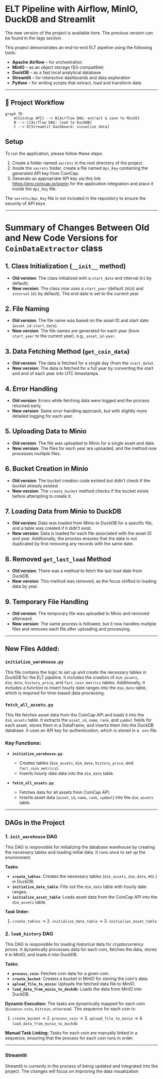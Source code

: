 # ELT Pipeline with Airflow, MinIO, DuckDB and Streamlit
The new version of the project is available here. The previous version can be found in the tags section.

This project demonstrates an end-to-end ELT pipeline using the following tools:

- **Apache Airflow** – for orchestration
- **MinIO** – as an object storage (S3-compatible)
- **DuckDB** – as a fast local analytical database
- **Streamlit** – for interactive dashboards and data exploration
- **Python** – for writing scripts that extract, load and transform data

---

## 🔁 Project Workflow

```mermaid
graph TD
    A[CoinCap API] --> B[Airflow DAG: extract & save to MinIO]
    B --> C[Airflow DAG: load to DuckDB]
    C --> D[Streamlit Dashboard: visualize data]
```

## Setup

To run the application, please follow these steps:

1. Create a folder named `secrets` in the root directory of the project.
2. Inside the `secrets` folder, create a file named `Api_Key` containing the generated API key from CoinCap.
3. Generate an appropriate API key via this link https://pro.coincap.io/signin for the application integration and place it inside the `Api_Key` file.

The `secrets/Api_Key` file is not included in the repository to ensure the security of API keys.

---

# Summary of Changes Between Old and New Code Versions for `CoinDataExtractor` class

## 1. Class Initialization (`__init__` method)
- **Old version**: The class initialized with a `start_date` and interval (`h1` by default).
- **New version**: The class now uses a `start_year` (default `2024`) and `interval` (`d1` by default). The end date is set to the current year.

## 2. File Naming
- **Old version**: The file name was based on the asset ID and start date (`asset_id-start_date`).
- **New version**: The file names are generated for each year (from `start_year` to the current year), e.g., `asset_id-year`.

## 3. Data Fetching Method (`get_coin_data`)
- **Old version**: The data is fetched for a single day (from the `start_date`).
- **New version**: The data is fetched for a full year by converting the start and end of each year into UTC timestamps.

## 4. Error Handling
- **Old version**: Errors while fetching data were logged and the process returned early.
- **New version**: Same error handling approach, but with slightly more detailed logging for each year.

## 5. Uploading Data to Minio
- **Old version**: The file was uploaded to Minio for a single asset and date.
- **New version**: The files for each year are uploaded, and the method now processes multiple files.

## 6. Bucket Creation in Minio
- **Old version**: The bucket creation code existed but didn’t check if the bucket already existed.
- **New version**: The `create_bucket` method checks if the bucket exists before attempting to create it.

## 7. Loading Data from Minio to DuckDB
- **Old version**: Data was loaded from Minio to DuckDB for a specific file, and a table was created if it didn’t exist.
- **New version**: Data is loaded for each file associated with the asset ID and year. Additionally, the process ensures that the data is not duplicated by first removing any records with the same date.

## 8. Removed `get_last_load` Method
- **Old version**: There was a method to fetch the last load date from DuckDB.
- **New version**: This method was removed, as the focus shifted to loading data by year.

## 9. Temporary File Handling
- **Old version**: The temporary file was uploaded to Minio and removed afterward.
- **New version**: The same process is followed, but it now handles multiple files and removes each file after uploading and processing.

---

## New Files Added:

### `initialize_warehouse.py`
This file contains the logic to set up and create the necessary tables in DuckDB for the ELT pipeline. It includes the creation of `dim_assets`, `dim_date`, `history_price`, and `fact_coin_metrics` tables. Additionally, it includes a function to insert hourly date ranges into the `dim_date` table, which is required for time-based data processing.

### `fetch_all_assets.py`
This file fetches asset data from the CoinCap API and loads it into the `dim_assets` table. It extracts the `asset_id`, `name`, `rank`, and `symbol` fields for each asset, stores them in a DataFrame, and inserts them into the DuckDB database. It uses an API key for authentication, which is stored in a `.env` file.

### Key Functions:

- **`initialize_warehouse.py`**: 
    - Creates tables (`dim_assets`, `dim_date`, `history_price`, and `fact_coin_metrics`).
    - Inserts hourly date data into the `dim_date` table.

- **`fetch_all_assets.py`**:
    - Fetches data for all assets from CoinCap API.
    - Inserts asset data (`asset_id`, `name`, `rank`, `symbol`) into the `dim_assets` table.

---

## DAGs in the Project

### 1. `init_warehouse` DAG
This DAG is responsible for initializing the database warehouse by creating the necessary tables and loading initial data. It runs once to set up the environment.

**Tasks:**
- **`create_tables`**: Creates the necessary tables (`dim_assets`, `dim_date`, etc.) in DuckDB.
- **`initialize_date_table`**: Fills out the `dim_date` table with hourly date ranges.
- **`initialize_asset_table`**: Loads asset data from the CoinCap API into the `dim_assets` table.

**Task Order:**
1. `create_tables` → 2. `initialize_date_table` → 3. `initialize_asset_table`

### 2. `load_history` DAG
This DAG is responsible for loading historical data for cryptocurrency prices. It dynamically processes data for each coin, fetches the data, stores it in MinIO, and loads it into DuckDB.

**Tasks:**
- **`process_coin`**: Fetches coin data for a given coin.
- **`create_bucket`**: Creates a bucket in MinIO for storing the coin's data.
- **`upload_file_to_minio`**: Uploads the fetched data file to MinIO.
- **`load_data_from_minio_to_duckdb`**: Loads the data from MinIO into DuckDB.

**Dynamic Execution:**
The tasks are dynamically mapped for each coin (`binance-coin`, `bitcoin`, `ethereum`). The sequence for each coin is:
1. `create_bucket` → 2. `process_coin` → 3. `upload_file_to_minio` → 4. `load_data_from_minio_to_duckdb`

**Manual Task Linking:**
Tasks for each coin are manually linked in a sequence, ensuring that the process for each coin runs in order.

---

### Streamlit
Streamlit is currently in the process of being updated and integrated into the project. The changes will focus on improving the data visualization




